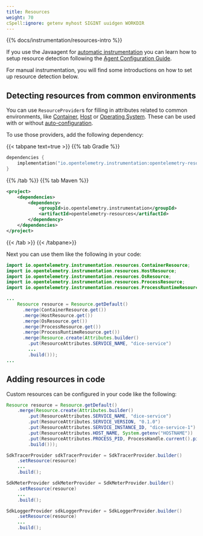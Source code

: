 ```yaml
---
title: Resources
weight: 70
cSpell:ignore: getenv myhost SIGINT uuidgen WORKDIR
---
```


{{% docs/instrumentation/resources-intro %}}

If you use the Javaagent for
[automatic instrumentation](/docs/instrumentation/java/automatic) you can learn
how to setup resource detection following the
[Agent Configuration Guide](/docs/instrumentation/java/automatic/agent-config).

For manual instrumentation, you will find some introductions on how to set up
resource detection below.

## Detecting resources from common environments

You can use `ResourceProvider`s for filling in attributes related to common
environments, like
[Container](/docs/specs/otel/resource/semantic_conventions/container/),
[Host](/docs/specs/otel/resource/semantic_conventions/host/) or
[Operating System](/docs/specs/otel/resource/semantic_conventions/os/). These
can be used with or without
[auto-configuration](/docs/instrumentation/java/manual/#automatic-configuration).

To use those providers, add the following dependency:

{{< tabpane text=true >}} {{% tab Gradle %}}

```kotlin
dependencies {
    implementation("io.opentelemetry.instrumentation:opentelemetry-resources:{{% param javaVersion %}}-alpha");
}
```

{{% /tab %}} {{% tab Maven %}}

```xml
<project>
    <dependencies>
        <dependency>
            <groupId>io.opentelemetry.instrumentation</groupId>
            <artifactId>opentelemetry-resources</artifactId>
        </dependency>
    </dependencies>
</project>
```

{{< /tab >}} {{< /tabpane>}}

Next you can use them like the following in your code:

```java
import io.opentelemetry.instrumentation.resources.ContainerResource;
import io.opentelemetry.instrumentation.resources.HostResource;
import io.opentelemetry.instrumentation.resources.OsResource;
import io.opentelemetry.instrumentation.resources.ProcessResource;
import io.opentelemetry.instrumentation.resources.ProcessRuntimeResource;

...
    Resource resource = Resource.getDefault()
      .merge(ContainerResource.get())
      .merge(HostResource.get())
      .merge(OsResource.get())
      .merge(ProcessResource.get())
      .merge(ProcessRuntimeResource.get())
      .merge(Resource.create(Attributes.builder()
        .put(ResourceAttributes.SERVICE_NAME, "dice-service")
        ...
        .build()));
...
```

## Adding resources in code

Custom resources can be configured in your code like the following:

```java
Resource resource = Resource.getDefault()
    .merge(Resource.create(Attributes.builder()
        .put(ResourceAttributes.SERVICE_NAME, "dice-service")
        .put(ResourceAttributes.SERVICE_VERSION, "0.1.0")
        .put(ResourceAttributes.SERVICE_INSTANCE_ID, "dice-service-1")
        .put(ResourceAttributes.HOST_NAME, System.getenv("HOSTNAME"))
        .put(ResourceAttributes.PROCESS_PID, ProcessHandle.current().pid())
        .build()));

SdkTracerProvider sdkTracerProvider = SdkTracerProvider.builder()
    .setResource(resource)
    ...
    .build();

SdkMeterProvider sdkMeterProvider = SdkMeterProvider.builder()
    .setResource(resource)
    ...
    .build();

SdkLoggerProvider sdkLoggerProvider = SdkLoggerProvider.builder()
    .setResource(resource)
    ...
    .build();
```
